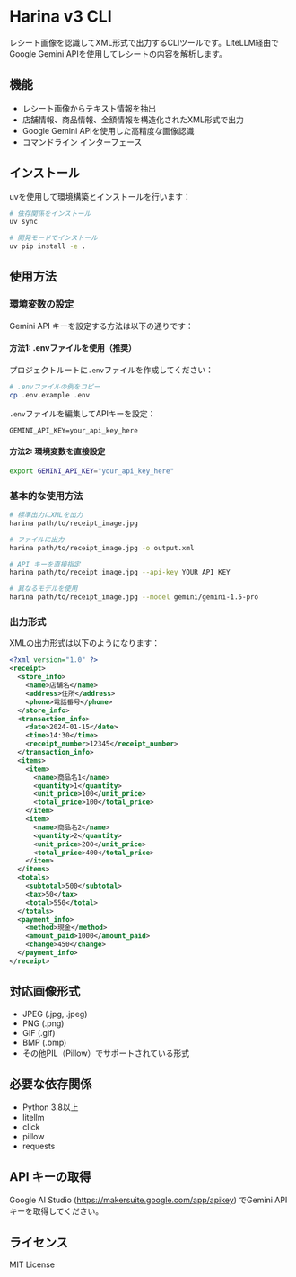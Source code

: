 # Harina v3 CLI

レシート画像を認識してXML形式で出力するCLIツールです。LiteLLM経由でGoogle Gemini APIを使用してレシートの内容を解析します。

## 機能

- レシート画像からテキスト情報を抽出
- 店舗情報、商品情報、金額情報を構造化されたXML形式で出力
- Google Gemini APIを使用した高精度な画像認識
- コマンドライン インターフェース

## インストール

uvを使用して環境構築とインストールを行います：

```bash
# 依存関係をインストール
uv sync

# 開発モードでインストール
uv pip install -e .
```

## 使用方法

### 環境変数の設定

Gemini API キーを設定する方法は以下の通りです：

#### 方法1: .envファイルを使用（推奨）

プロジェクトルートに`.env`ファイルを作成してください：

```bash
# .envファイルの例をコピー
cp .env.example .env
```

`.env`ファイルを編集してAPIキーを設定：

```
GEMINI_API_KEY=your_api_key_here
```

#### 方法2: 環境変数を直接設定

```bash
export GEMINI_API_KEY="your_api_key_here"
```

### 基本的な使用方法

```bash
# 標準出力にXMLを出力
harina path/to/receipt_image.jpg

# ファイルに出力
harina path/to/receipt_image.jpg -o output.xml

# API キーを直接指定
harina path/to/receipt_image.jpg --api-key YOUR_API_KEY

# 異なるモデルを使用
harina path/to/receipt_image.jpg --model gemini/gemini-1.5-pro
```

### 出力形式

XMLの出力形式は以下のようになります：

```xml
<?xml version="1.0" ?>
<receipt>
  <store_info>
    <name>店舗名</name>
    <address>住所</address>
    <phone>電話番号</phone>
  </store_info>
  <transaction_info>
    <date>2024-01-15</date>
    <time>14:30</time>
    <receipt_number>12345</receipt_number>
  </transaction_info>
  <items>
    <item>
      <name>商品名1</name>
      <quantity>1</quantity>
      <unit_price>100</unit_price>
      <total_price>100</total_price>
    </item>
    <item>
      <name>商品名2</name>
      <quantity>2</quantity>
      <unit_price>200</unit_price>
      <total_price>400</total_price>
    </item>
  </items>
  <totals>
    <subtotal>500</subtotal>
    <tax>50</tax>
    <total>550</total>
  </totals>
  <payment_info>
    <method>現金</method>
    <amount_paid>1000</amount_paid>
    <change>450</change>
  </payment_info>
</receipt>
```

## 対応画像形式

- JPEG (.jpg, .jpeg)
- PNG (.png)
- GIF (.gif)
- BMP (.bmp)
- その他PIL（Pillow）でサポートされている形式

## 必要な依存関係

- Python 3.8以上
- litellm
- click
- pillow
- requests

## API キーの取得

Google AI Studio (https://makersuite.google.com/app/apikey) でGemini API キーを取得してください。

## ライセンス

MIT License